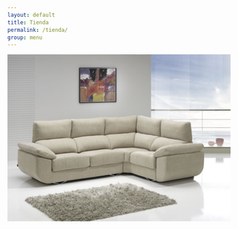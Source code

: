 ```yaml
---
layout: default
title: Tienda
permalink: /tienda/
group: menu
---
```



<img class="img-responsive" src="/images/5-SOFA.jpg" alt="">
